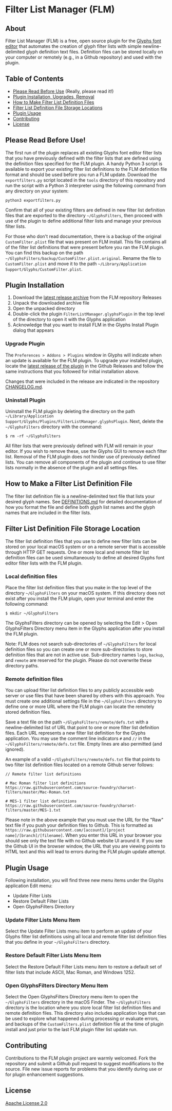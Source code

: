 # Filter List Manager (FLM)

## About

Filter List Manager (FLM) is a free, open source plugin for the [Glyphs font editor](https://glyphsapp.com) that automates the creation of glyph filter lists with simple newline-delimited glyph definition text files.  Definition files can be stored locally on your computer or remotely (e.g., in a Github repository) and used with the plugin.

## Table of Contents

- [Please Read Before Use](#please-read-before-use) (Really, please read it!)
- [Plugin Installation, Upgrades, Removal](#plugin-installation)
- [How to Make Filter List Definition Files](DEFINITIONS.md)
- [Filter List Definition File Storage Locations](#filter-list-definition-file-storage-location)
- [Plugin Usage](#plugin-usage)
- [Contributing](#contributing)
- [License](LICENSE)

## Please Read Before Use!

The first run of the plugin replaces all existing Glyphs font editor filter lists that you have previously defined with the filter lists that are defined using the definition files specified for the FLM plugin. A handy Python 3 script is available to export your existing filter list definitions to the FLM definition file format and should be used before you run a FLM update.  Download the `exportfilters.py` script located in the `tools` directory of this repository and run the script with a Python 3 interpreter using the following command from any directory on your system:

```
python3 exportfilters.py
```

Confirm that all of your existing filters are defined in new filter list definition files that are exported to the directory `~/GlyphsFilters`, then proceed with use of the plugin to define additional filter lists and manage your previous filter lists.

For those who don't read documentation, there is a backup of the original `CustomFilter.plist` file that was present on FLM install.  This file contains all of the filter list definitions that were present before you ran the FLM plugin.  You can find this backup on the path `~/GlyphsFilters/backup/CustomFilter.plist.original`. Rename the file to `CustomFilter.plist` and move it to the path `~/Library/Application Support/Glyphs/CustomFilter.plist`.

## Plugin Installation

1. Download the [latest release archive](https://github.com/source-foundry/FilterListManager/releases) from the FLM repository Releases
2. Unpack the downloaded archive file
3. Open the unpacked directory
4. Double-click the plugin `FilterListManager.glyphsPlugin` in the top level of the directory to open it with the Glyphs application
5. Acknowledge that you want to install FLM in the Glyphs Install Plugin dialog that appears

### Upgrade Plugin

The `Preferences > Addons > Plugins` window in Glyphs will indicate when an update is available for the FLM plugin.  To upgrade your installed plugin, locate the [latest release of the plugin](https://github.com/source-foundry/FilterListManager/releases/latest) in the Github Releases and follow the same instructions that you followed for initial installation above.  

Changes that were included in the release are indicated in the repository [CHANGELOG.md](CHANGELOG.md).

### Uninstall Plugin

Uninstall the FLM plugin by deleting the directory on the path `~/Library/Application Support/Glyphs/Plugins/FilterListManager.glyphsPlugin`.  Next, delete the `~/GlyphsFilters` directory with the command:

```
$ rm -rf ~/GlyphsFilters
```

All filter lists that were previously defined with FLM will remain in your editor.  If you wish to remove these, use the Glyphs GUI to remove each filter list.  Removal of the FLM plugin does not hinder use of previously defined lists.  You can remove all components of the plugin and continue to use filter lists normally in the absence of the plugin and all settings files.

## How to Make a Filter List Definition File

The filter list definition file is a newline-delimited text file that lists your desired glyph names.  See [DEFINITIONS.md](DEFINITIONS.md) for detailed documentation of how you format the file and define both glyph list names and the glyph names that are included in the filter lists.

## Filter List Definition File Storage Location

The filter list definition files that you use to define new filter lists can be stored on your local macOS system or on a remote server that is accessible through HTTP GET requests.  One or more local and remote filter list definition files can be used simultaneously to define all desired Glyphs font editor filter lists with the FLM plugin.

### Local definition files

Place the filter list definition files that you make in the top level of the directory `~/GlyphsFilters` on your macOS system.  If this directory does not exist after you install the FLM plugin, open your terminal and enter the following command:

```
$ mkdir ~/GlyphsFilters
```

The GlyphsFilters directory can be opened by selecting the Edit > Open GlyphsFilters Directory menu item in the Glyphs application after you install the FLM plugin.

Note: FLM does not search sub-directories of `~/GlyphsFilters` for local definition files so you can create one or more sub-directories to store definition files that are not in active use.  Sub-directory names `logs`, `backup`, and `remote` are reserved for the plugin. Please do not overwrite these directory paths.

### Remote definition files

You can upload filter list definition files to any publicly accessible web server or use files that have been shared by others with this approach.  You must create one additional settings file in the `~/GlyphsFilters` directory to define one or more URL where the FLM plugin can locate the remotely stored definition files.  

Save a text file on the path `~/GlyphsFilters/remote/defs.txt` with a newline-delimited list of URL that point to one or more filter list definition files.  Each URL represents a new filter list definition for the Glyphs application.  You may use the comment line indicators `#` and `//` in the `~/GlyphsFilters/remote/defs.txt` file.  Empty lines are also permitted (and ignored).

An example of a valid `~/GlyphsFilters/remote/defs.txt` file that points to two filter list definition files located on a remote Github server follows:

```
// Remote filter list definitions

# Mac Roman filter list definitions
https://raw.githubusercontent.com/source-foundry/charset-filters/master/Mac-Roman.txt

# MES-1 filter list definitions
https://raw.githubusercontent.com/source-foundry/charset-filters/master/MES-1.txt
```  

Please note in the above example that you must use the URL for the "Raw" text file if you push your definition files to Github.  This is formatted as `https://raw.githubusercontent.com/[account]/[project name]/[branch]/[filename]`. When you enter this URL in your browser you should see only the text file with no Github website UI around it.  If you see the Github UI in the browser window, the URL that you are viewing points to HTML text and this will lead to errors during the FLM plugin update attempt.

## Plugin Usage

Following installation, you will find three new menu items under the Glyphs application Edit menu:

- Update Filter Lists
- Restore Default Filter Lists
- Open GlyphsFilters Directory

### Update Filter Lists Menu Item

Select the Update Filter Lists menu item to perform an update of your Glyphs filter list definitions using all local and remote filter list definition files that you define in your `~/GlyphsFilters` directory.


### Restore Default Filter Lists Menu Item

Select the Restore Default Filter Lists menu item to restore a default set of filter lists that include ASCII, Mac Roman, and Windows 1252.

### Open GlyphsFilters Directory Menu Item

Select the Open GlyphsFilters Directory menu item to open the `~/GlyphsFilters` directory in the macOS Finder.  The `~/GlyphsFilters` directory is the location where you store local filter list definition files and remote definition files.  This directory also includes application logs that can be used to explore what happened during processing or evaluate errors, and backups of the `CustomFilters.plist` definition file at the time of plugin install and just prior to the last FLM plugin filter list update run.


## Contributing

Contributions to the FLM plugin project are warmly welcomed.  Fork the repository and submit a Github pull request to suggest modifications to the source.  File new issue reports for problems that you identify during use or for plugin enhancement suggestions.

## License

[Apache License 2.0](LICENSE)